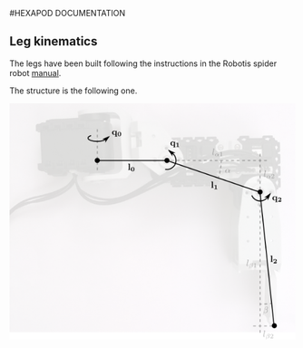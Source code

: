 #HEXAPOD DOCUMENTATION

## Leg kinematics

The legs have been built following the instructions in the Robotis spider robot [manual][bioloid_spider_manual].

The structure is the following one.

![Leg geometric diagram](img/leg_kin.png)

[bioloid_spider_manual]: http://www.robotis.com/download/doc/ENG/BIO_PRM_KingSpider_ASM_EN.pdf